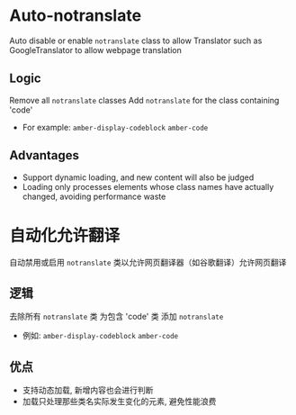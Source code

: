 # Auto-notranslate
Auto disable or enable `notranslate` class to allow Translator such as GoogleTranslator to allow webpage translation

## Logic
Remove all `notranslate` classes
Add `notranslate` for the class containing 'code'
 * For example: `amber-display-codeblock` `amber-code`

## Advantages
 * Support dynamic loading, and new content will also be judged
 * Loading only processes elements whose class names have actually changed, avoiding performance waste

# 自动化允许翻译
自动禁用或启用 `notranslate` 类以允许网页翻译器（如谷歌翻译）允许网页翻译

## 逻辑
去除所有 `notranslate` 类
为包含 'code' 类 添加 `notranslate`
 * 例如: `amber-display-codeblock` `amber-code`

## 优点
 * 支持动态加载, 新增内容也会进行判断
 * 加载只处理那些类名实际发生变化的元素, 避免性能浪费
